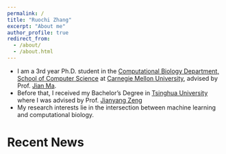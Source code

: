 ```yaml
---
permalink: /
title: "Ruochi Zhang"
excerpt: "About me"
author_profile: true
redirect_from: 
  - /about/
  - /about.html
---
```


* I am a 3rd year Ph.D. student in the [Computational Biology Department, School of Computer Science](http://www.compbio.cmu.edu) at [Carnegie Mellon University](https://www.cmu.edu), advised by Prof. [Jian Ma](https://www.cs.cmu.edu/~jianma/). 
* Before that, I received my Bachelor’s Degree in [Tsinghua University](http://tsinghua.edu.cn) where I was advised by Prof. [Jianyang Zeng](https://iiis.tsinghua.edu.cn/zengjy/)
* My research interests lie in the intersection between machine learning and computational biology.


# Recent News